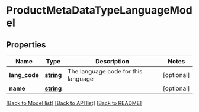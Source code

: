 # ProductMetaDataTypeLanguageModel

## Properties
Name | Type | Description | Notes
------------ | ------------- | ------------- | -------------
**lang_code** | [**string**](.md) | The language code for this language | [optional] 
**name** | [**string**](.md) |  | [optional] 


[[Back to Model list]](../README.md#documentation-for-models) [[Back to API list]](../README.md#documentation-for-api-endpoints) [[Back to README]](../README.md)


